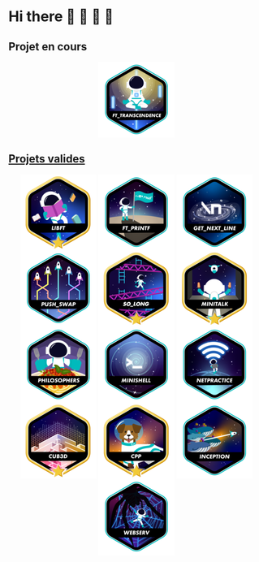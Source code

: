 # Hi there 🌷 🪻 🌸 🌱

## Projet en cours

<p align="center"width="100%">
  <a href="https://github.com/Naphiye/transcendance">
<img src="https://github.com/Naphiye/Naphiye/blob/main/ft_transcendencee.png" align="center"></img></a><a href="url">  
</p>

## Projets valides

<p align="center"width="100%">
<a href="https://github.com/Naphiye/libft">
<img src="https://github.com/Naphiye/libft/blob/main/libftm.png" align="center"></img></a>
<a href="https://github.com/Naphiye/printf">
<img src="https://github.com/Naphiye/printf/blob/main/ft_printfe.png" align="center"></img></a>
  <a href="https://github.com/Naphiye/GetNextLine/tree/main">
<img src="https://github.com/Naphiye/GetNextLine/blob/main/get_next_linee.png" align="center"></img></a>
  <a href="https://github.com/Naphiye/push_swap">
<img src="https://github.com/Naphiye/push_swap/blob/main/push_swape.png" align="center"></img></a>
  <a href="https://github.com/Naphiye/so_long">
<img src="https://github.com/Naphiye/so_long/blob/main/so_longm.png" align="center"></img></a>
  <a href="https://github.com/Naphiye/minitalk/tree/main">
<img src="https://github.com/Naphiye/minitalk/blob/main/minitalkm.png" align="center"></img></a>
  <a href="https://github.com/Naphiye/philosophers/tree/main">
<img src="https://github.com/Naphiye/philosophers/blob/main/philosopherse.png" align="center"></img></a> 
  <a href="https://github.com/Naphiye/Minishell/tree/main">
<img src="https://github.com/Naphiye/Minishell/blob/main/minishelle.png" align="center"></img></a>
  <a href="url"> 
  <a href="https://github.com/Naphiye/NetPractice">
<img src="https://github.com/Naphiye/Naphiye/blob/main/netpracticee.png" align="center"></img></a> 
  <a href="url">  
  <a href="https://github.com/Naphiye/Cub3D">
<img src="https://github.com/Naphiye/Naphiye/blob/main/cub3dm.png" align="center"></img></a>
  <a href="url">  
  <a href="https://github.com/Naphiye/cpp">
<img src="https://github.com/Naphiye/Naphiye/blob/main/cppm.png" align="center"></img></a>
  <a href="url">  
  <a href="https://github.com/Naphiye/inception">
<img src="https://github.com/Naphiye/Naphiye/blob/main/inceptione.png" align="center"></img></a>
  <a href="url">  
  <a href="https://github.com/Naphiye/Webserv">
<img src="https://github.com/Naphiye/Naphiye/blob/main/webserve.png" align="center"></img></a>
</p>
